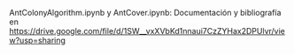 AntColonyAlgorithm.ipynb y AntCover.ipynb: Documentación y bibliografía en https://drive.google.com/file/d/1SW__vxXVbKd1nnaui7CzZYHax2DPUlvr/view?usp=sharing
